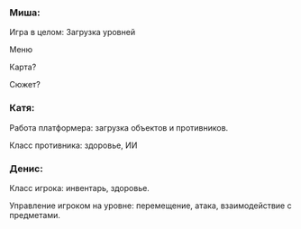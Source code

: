 ### Миша:

Игра в целом: 
Загрузка уровней

Меню

Карта?

Сюжет?

### Катя:

Работа платформера: загрузка объектов и противников.

Класс противника: здоровье, ИИ

### Денис:

Класс игрока: инвентарь, здоровье.

Управление игроком на уровне: перемещение, атака, взаимодействие с предметами.



